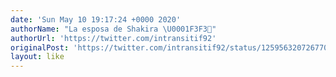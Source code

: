 ```yaml
---
date: 'Sun May 10 19:17:24 +0000 2020'
authorName: "La esposa de Shakira \U0001F3F3️‍⚧️"
authorUrl: 'https://twitter.com/intransitif92'
originalPost: 'https://twitter.com/intransitif92/status/1259563207267700738'
layout: like
---
```

